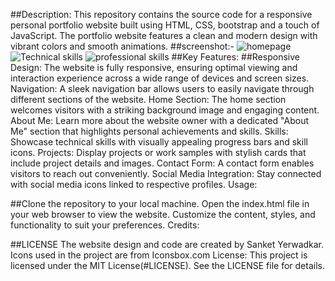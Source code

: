 ##Description:
This repository contains the source code for a responsive personal portfolio website built using HTML, CSS, bootstrap and a touch of JavaScript. The portfolio website features a clean and modern design with vibrant colors and smooth animations.
##screenshot:-
![homepage](https://github.com/SanketYerwadkar/My--portfolio---/assets/166718210/495de42c-0955-4783-9e33-fb7f17600578)
![Technical skills](https://github.com/SanketYerwadkar/My--portfolio---/assets/166718210/6765447a-f2f8-4463-8b40-3131d5f11f19)
![professional skills](https://github.com/SanketYerwadkar/My--portfolio---/assets/166718210/d10ffab8-6047-43c0-8df9-17d82b227d0a)
##Key Features:
##Responsive Design: The website is fully responsive, ensuring optimal viewing and interaction experience across a wide range of devices and screen sizes.
Navigation: A sleek navigation bar allows users to easily navigate through different sections of the website.
Home Section: The home section welcomes visitors with a striking background image and engaging content.
About Me: Learn more about the website owner with a dedicated "About Me" section that highlights personal achievements and skills.
Skills: Showcase technical skills with visually appealing progress bars and skill icons.
Projects: Display projects or work samples with stylish cards that include project details and images.
Contact Form: A contact form enables visitors to reach out conveniently.
Social Media Integration: Stay connected with social media icons linked to respective profiles.
Usage:

##Clone the repository to your local machine.
Open the index.html file in your web browser to view the website.
Customize the content, styles, and functionality to suit your preferences.
Credits:

##LICENSE
The website design and code are created by Sanket Yerwadkar.
Icons used in the project are from Iconsbox.com
License:
This project is licensed under the MIT License(#LICENSE). See the LICENSE file for details.
